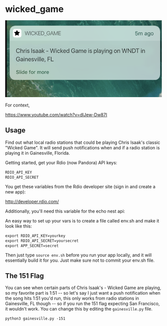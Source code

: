 # wicked_game

![Screenshot](notification.png)

For context,

https://www.youtube.com/watch?v=dlJew-Dw87I

## Usage

Find out what local radio stations that could be playing Chris Isaak's classic "Wicked Game". It will send push notifications when and if a radio station is playing it in Gainesville, Florida. 

Getting started, get your Rdio (now Pandora) API keys: 

```
RDIO_API_KEY
RDIO_API_SECRET
```

You get these variables from the Rdio developer site (sign in and create a new app):

http://developer.rdio.com/

Additionally, you'll need this variable for the echo nest api:

An easy way to set up your vars is to create a file called env.sh and make it look like this:

```
export RDIO_API_KEY=yourkey
export RDIO_API_SECRET=yoursecret
export APP_SECRET=secret
```
Then just type ```source env.sh``` before you run your app locally, and it will essentially build it for you. Just make sure not to commit your env.sh file.

## The 151 Flag 

You can see when certain parts of Chris Isaak's - Wicked Game are playing, so my favorite part is 1:51 -- so let's say I just want a push notification when the song hits 1:51 you'd run, this only works from radio stations in Gainesville, FL though -- so if you run the 151 flag expecting San Francisco, it wouldn't work. You can change this by editing the ```gainesville.py``` file.

```
python3 gainesville.py -151
```
